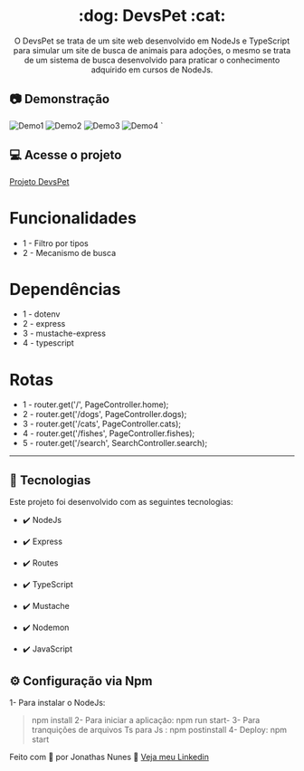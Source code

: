 <h1 align="center">:dog: DevsPet :cat:</h1>

<p align="center">O DevsPet se trata de um site web desenvolvido em NodeJs e TypeScript para simular um site de busca de animais para adoções, o mesmo se trata de um sistema de busca desenvolvido para praticar o conhecimento adquirido em cursos de NodeJs.</p>

## :camera: Demonstração


![Demo1](https://user-images.githubusercontent.com/52537183/162124894-2710cb7d-4237-476c-8b24-800ac92d2920.PNG)
![Demo2](https://user-images.githubusercontent.com/52537183/162124905-b320e892-c643-4214-9501-b73ce42c40ab.PNG)
![Demo3](https://user-images.githubusercontent.com/52537183/162124906-f89d8cce-d968-4248-be4e-c92e12e4afd8.PNG)
![Demo4](https://user-images.githubusercontent.com/52537183/162124907-4970673a-b859-47e0-8549-061e58b12f9c.PNG)
`

## :computer:	Acesse o projeto


<a href="https://stark-earth-46765.herokuapp.com/"> Projeto DevsPet 
</a>


# Funcionalidades

 - 1 - Filtro por tipos
 - 2 - Mecanismo de busca

# Dependências

  - 1 - dotenv
  - 2 - express
  - 3 - mustache-express
  - 4 - typescript

# Rotas

 - 1 - router.get('/', PageController.home);
 - 2 - router.get('/dogs', PageController.dogs);
 - 3 - router.get('/cats', PageController.cats);
 - 4 - router.get('/fishes', PageController.fishes);
 - 5 - router.get('/search', SearchController.search);
 
---

## 🚀 Tecnologias

Este projeto foi desenvolvido com as seguintes tecnologias:


- ✔️ NodeJs

- ✔️ Express

- ✔️ Routes

- ✔️ TypeScript

- ✔️ Mustache

- ✔️ Nodemon

- ✔️ JavaScript


## ⚙ Configuração via Npm

1- Para instalar o NodeJs:
> npm install
2- Para iniciar a aplicação:
> npm run start-
3- Para tranquições de arquivos Ts para Js :
> npm postinstall
4- Deploy:
> npm start


Feito com 💜 por Jonathas Nunes 👋 [Veja meu Linkedin](https://www.linkedin.com/in/jonathasnunes-developer/)
<br>
